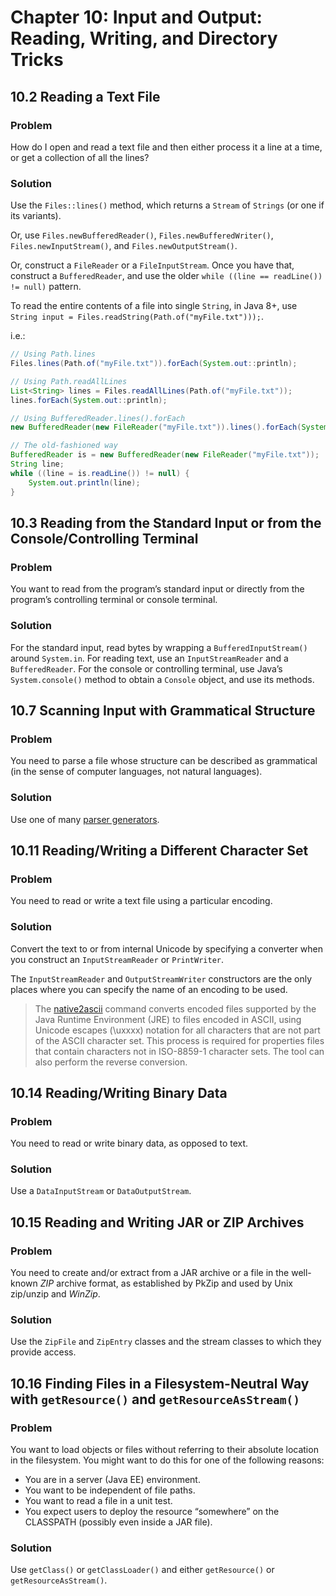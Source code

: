 # Chapter 10: Input and Output: Reading, Writing, and Directory Tricks

## 10.2 Reading a Text File

### Problem

How do I open and read a text file and then either process it a line at a time, or get a collection of all the lines?

### Solution

Use the `Files::lines()` method, which returns a `Stream` of `Strings` (or one if its variants).

Or, use `Files.newBufferedReader()`, `Files.newBufferedWriter()`, `Files.newInputStream()`, and `Files.newOutputStream()`.

Or, construct a `FileReader` or a `FileInputStream`. Once you have that, construct a `BufferedReader`, and use the older `while ((line == readLine()) != null)` pattern.

To read the entire contents of a file into single `String`, in Java 8+, use `String input = Files.readString(Path.of("myFile.txt")));`.

i.e.:

```java
// Using Path.lines
Files.lines(Path.of("myFile.txt")).forEach(System.out::println);

// Using Path.readAllLines
List<String> lines = Files.readAllLines(Path.of("myFile.txt"));
lines.forEach(System.out::println);

// Using BufferedReader.lines().forEach
new BufferedReader(new FileReader("myFile.txt")).lines().forEach(System.out::println);

// The old-fashioned way
BufferedReader is = new BufferedReader(new FileReader("myFile.txt"));
String line;
while ((line = is.readLine()) != null) {
    System.out.println(line);
}
```

## 10.3 Reading from the Standard Input or from the Console/Controlling Terminal

### Problem

You want to read from the program’s standard input or directly from the program’s controlling terminal or console terminal.

### Solution

For the standard input, read bytes by wrapping a `BufferedInputStream()` around `System.in`. For reading text, use an `InputStreamReader` and a `BufferedReader`. For the console or controlling terminal, use Java’s `System.console()` method to obtain a `Console` object, and use its methods.

## 10.7 Scanning Input with Grammatical Structure

### Problem

You need to parse a file whose structure can be described as grammatical (in the sense of computer languages, not natural languages).

### Solution

Use one of many [parser generators](https://java-source.net/open-source/parser-generators).

## 10.11 Reading/Writing a Different Character Set

### Problem

You need to read or write a text file using a particular encoding.

### Solution

Convert the text to or from internal Unicode by specifying a converter when you construct an `InputStreamReader` or `PrintWriter`.

The `InputStreamReader` and `OutputStreamWriter` constructors are the only places where you can specify the name of an encoding to be used.

> The [native2ascii](https://docs.oracle.com/javase/8/docs/technotes/tools/windows/native2ascii.html) command converts encoded files supported by the Java Runtime Environment (JRE) to files encoded in ASCII, using Unicode escapes (\uxxxx) notation for all characters that are not part of the ASCII character set. This process is required for properties files that contain characters not in ISO-8859-1 character sets. The tool can also perform the reverse conversion.

## 10.14 Reading/Writing Binary Data

### Problem

You need to read or write binary data, as opposed to text.

### Solution

Use a `DataInputStream` or `DataOutputStream`.

## 10.15 Reading and Writing JAR or ZIP Archives

### Problem

You need to create and/or extract from a JAR archive or a file in the well-known *ZIP* archive format, as established by PkZip and used by Unix zip/unzip and *WinZip*.

### Solution

Use the `ZipFile` and `ZipEntry` classes and the stream classes to which they provide access.

## 10.16 Finding Files in a Filesystem-Neutral Way with `getResource()` and `getResourceAsStream()`

### Problem

You want to load objects or files without referring to their absolute location in the filesystem. You might want to do this for one of the following reasons:

* You are in a server (Java EE) environment.
* You want to be independent of file paths.
* You want to read a file in a unit test.
* You expect users to deploy the resource “somewhere” on the CLASSPATH (possibly even inside a JAR file).

### Solution

Use `getClass()` or `getClassLoader()` and either `getResource()` or `getResourceAsStream()`.
